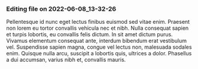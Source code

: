 

### Editing file on 2022-06-08_13-32-26

Pellentesque id nunc eget lectus finibus euismod sed vitae enim. Praesent non lorem eu tortor convallis vehicula nec et nibh. Nulla consequat sapien et turpis lobortis, eu convallis felis dictum. In sit amet dictum purus. Vivamus elementum consequat ante, interdum bibendum erat vestibulum vel. Suspendisse sapien magna, congue vel lectus non, malesuada sodales enim. Quisque nulla arcu, suscipit a lobortis quis, ultrices a dolor. Phasellus a dui accumsan, varius nibh et, convallis mauris.


